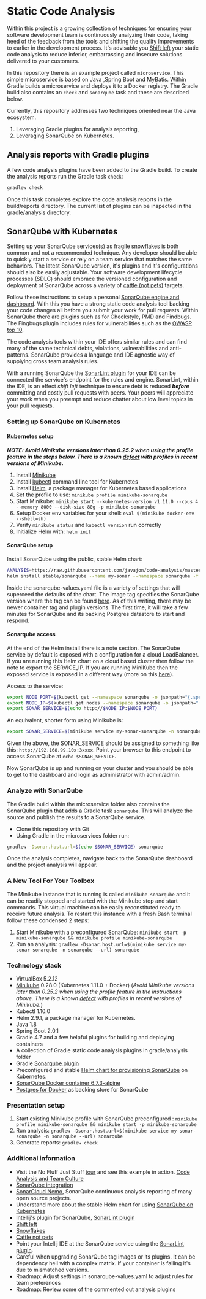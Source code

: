 # Static Code Analysis

Within this project is a growing collection of techniques for ensuring your software development team is continuously analyzing their code, taking heed of the feedback from the tools and shifting the quality improvements to earlier in the development process. It's advisable you [Shift left](https://martinfowler.com/articles/rise-test-impact-analysis.html#ShiftLeftAndRight) your static code analysis to reduce inferior, embarrassing and insecure solutions delivered to your customers.

In this repository there is an example project called `microservice`. This simple microservice is based on Java ,Spring Boot and MyBatis. Within Gradle builds a microservice and deploys it to a Docker registry. The Gradle build also contains an `check` and `sonarqube` task and these are described below.

Currently, this repository addresses two techniques oriented near the Java ecosystem.

1. Leveraging Gradle plugins for analysis reporting,
2. Leveraging SonarQube on Kubernetes.

## Analysis reports with Gradle plugins

A few code analysis plugins have been added to the Gradle build. To create the analysis reports run the Gradle task `check`:

``` sh
gradlew check
```

Once this task completes explore the code analysis reports in the build/reports directory. The current list of plugins can be inspected in the gradle/analysis directory.

## SonarQube with Kubernetes

Setting up your SonarQube services(s) as fragile [snowflakes](https://martinfowler.com/bliki/SnowflakeServer.html) is both common and not a recommended technique. Any developer should be able to quickly start a service or rely on a team service that matches the same behaviors. The latest SonarQube version, it's plugins and it's configurations should also be easily adjustable. Your software development lifecycle processes (SDLC) should embrace the versioned configuration and deployment of SonarQube across a variety of [cattle (not pets)](http://cloudscaling.com/blog/cloud-computing/the-history-of-pets-vs-cattle/) targets.

Follow these instructions to setup a personal [SonarQube engine and dashboard](https://www.sonarqube.org). With this you have a strong static code analysis tool backing your code changes all before you submit your work for pull requests. Within SonarQube there are plugins such as for Checkstyle, PMD and Findbugs. The Fingbugs plugin includes rules for vulnerabilities such as the [OWASP top 10](http://find-sec-bugs.github.io).

The code analysis tools within your IDE offers similar rules and can find many of the same technical debts, violations, vulnerabilities and anti-patterns. SonarQube provides a language and IDE agnostic way of supplying cross team analysis rules.

With a running SonarQube the [SonarLint plugin](http://www.sonarlint.org) for your IDE can be connected the service's endpoint for the rules and engine. SonarLint, within the IDE, is an effect *shift left* technique to ensure debt is reduced ***before*** committing and costly pull requests with peers. Your peers will appreciate your work when you preempt and reduce chatter about low level topics in your pull requests.

### Setting up SonarQube on Kubernetes

#### Kubernetes setup

***NOTE: Avoid Minikube versions later than 0.25.2 when using the profile feature in the steps below. There is a known [defect](https://github.com/kubernetes/minikube/issues/2717) with profiles in recent versions of Minikube.***

1. Install [Minikube](https://kubernetes.io/docs/getting-started-guides/minikube/)
1. Install [kubectl](https://kubernetes.io/docs/tasks/tools/install-kubectl/) command line tool for Kubernetes
1. Install [Helm](https://docs.helm.sh/using_helm/), a package manager for Kubernetes based applications
1. Set the profile to use: `minikube profile minikube-sonarqube`
1. Start Minikube: `minikube start --kubernetes-version v1.11.0 --cpus 4 --memory 8000 --disk-size 80g -p minikube-sonarqube`
1. Setup Docker env variables for your shell: `eval $(minikube docker-env --shell=sh)`
1. Verify `minikube status` and `kubectl version` run correctly
1. Initialize Helm with: `helm init`

#### SonarQube setup

Install SonarQube using the public, stable Helm chart:

``` sh
ANALYSIS=https://raw.githubusercontent.com/javajon/code-analysis/master
helm install stable/sonarqube --name my-sonar --namespace sonarqube -f ${ANAYSIS}/sonarqube-values.yaml
```

Inside the sonarqube-values.yaml file is a variety of settings that will superceed the defaults of the chart. The image tag specifies the SonarQube version where the tag can be found [here](https://hub.docker.com/r/library/sonarqube/tags/). As of this writing, there may be newer container tag and plugin versions. The first time, it will take a few minutes for SonarQube and its backing Postgres datastore to start and respond.

#### Sonarqube access

At the end of the Helm install there is a note section. The SonarQube service by default is exposed with a configuration for a cloud LoadBalancer. If you are running this Helm chart on a cloud based cluster then follow the note to export the SERVICE_IP. If you are running MiniKube then the exposed service is exposed in a different way (more on this [here](https://github.com/kubmkernetes/minikube/issues/384)).

Access to the service:

``` sh
export NODE_PORT=$(kubectl get --namespace sonarqube -o jsonpath="{.spec.ports[0].nodePort}" services my-sonar-sonarqube)
export NODE_IP=$(kubectl get nodes --namespace sonarqube -o jsonpath="{.items[0].status.addresses[0].address}")
export SONAR_SERVICE=$(echo http://$NODE_IP:$NODE_PORT)
```

An equivalent, shorter form using Minikube is:

``` sh
export SONAR_SERVICE=$(minikube service my-sonar-sonarqube -n sonarqube --url)
```

Given the above, the SONAR_SERVICE should be assigned to something like this: `http://192.168.99.10x:3xxxx`. Point your browser to this endpoint to access SonarQube at `echo $SONAR_SERVICE`.

Now SonarQube is up and running on your cluster and you should be able to get to the dashboard and login as administrator with admin/admin.

### Analyze with SonarQube

The Gradle build within the microservice folder also contains the SonarQube plugin that adds a Gradle task `sonarqube`. This will analyze the source and publish the results to a SonarQube service.

* Clone this repository with Git
* Using Gradle in the microservices folder run:

``` sh
gradlew -Dsonar.host.url=$(echo $SONAR_SERVICE) sonarqube
```

Once the analysis completes, navigate back to the SonarQube dashboard and the project analysis will appear.

### A New Tool For Your Toolbox

The Minikube instance that is running is called `minikube-sonarqube` and it can be readily stopped and started with the Minikube stop and start commands. This virtual machine can be easily reconstituted ready to receive future analysis. To restart this instance with a fresh Bash terminal follow these condensed 2 steps:

1. Start Minikube with a preconfigured SonarQube: `minikube start -p minikube-sonarqube && minikube profile minikube-sonarqube`
1. Run an analysis: `gradlew -Dsonar.host.url=$(minikube service my-sonar-sonarqube -n sonarqube --url) sonarqube`

### Technology stack

* VirtualBox 5.2.12
* [Minikube](https://kubernetes.io/docs/getting-started-guides/minikube/) 0.28.0 (Kubernetes 1.11.0 + Docker) (*Avoid Minikube versions later than 0.25.2 when using the profile feature in the instructions above. There is a known [defect](https://github.com/kubernetes/minikube/issues/2717) with profiles in recent versions of Minikube.*)
* Kubectl 1.10.0
* Helm 2.9.1, a package manager for Kubernetes.
* Java 1.8
* Spring Boot 2.0.1
* Gradle 4.7 and a few helpful plugins for building and deploying containers
* A collection of Gradle static code analysis plugins in gradle/analysis folder
* Gradle [Sonarqube plugin](https://plugins.gradle.org/plugin/org.sonarqube)
* Preconfigured and stable [Helm chart for provisioning SonarQube](https://github.com/kubernetes/charts/tree/master/stable/sonarqube) on Kubernetes.
* [SonarQube Docker container 6.7.3-alpine](https://hub.docker.com/_/sonarqube/)
* [Postgres for Docker](https://hub.docker.com/_/postgres/) as backing store for SonarQube

### Presentation setup

1. Start existing Minikube profile with SonarQube preconfigured : `minikube profile minikube-sonarqube && minikube start -p minikube-sonarqube`
1. Run analysis: `gradlew -Dsonar.host.url=$(minikube service my-sonar-sonarqube -n sonarqube --url) sonarqube`
1. Generate reports: `gradlew check`

### Additional information

* Visit the No Fluff Just Stuff [tour](https://nofluffjuststuff.com) and see this example in action. [Code Analysis and Team Culture](https://www.nofluffjuststuff.com/conference/speaker/jonathan_johnson)
* [SonarQube integration](https://www.sonarsource.com/why-us/integration/)
* [SonarCloud Nemo](https://sonarcloud.io/projects?sort=-analysis_date), SonarQube continuous analysis reporting of many open source projects.
* Understand more about the stable Helm chart for using [SonarQube on Kubernetes](https://github.com/kubernetes/charts/tree/master/stable/sonarqube)
* Intellij's plugin for SonarQube, [SonarLint plugin](https://www.sonarlint.org/intellij/howto.html)
* [Shift left](https://martinfowler.com/articles/rise-test-impact-analysis.html#ShiftLeftAndRight)
* [Snowflakes](https://martinfowler.com/bliki/SnowflakeServer.html)
* [Cattle not pets](http://cloudscaling.com/blog/cloud-computing/the-history-of-pets-vs-cattle/)
* Point your Intellij IDE at the SonarQube service using the [SonarLint plugin](https://www.sonarlint.org/intellij/howto.html).
* Careful when upgrading SonarQube tag images or its plugins. It can be dependency hell with a complex matrix. If your container is failing it's due to mismatched versions.
* Roadmap: Adjust settings in sonarqube-values.yaml to adjust rules for team preferences
* Roadmap: Review some of the commented out analysis plugins
